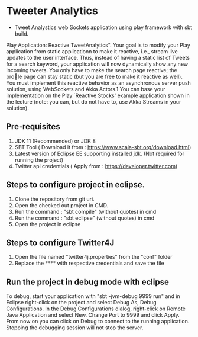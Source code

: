 # Tweeter Analytics

- Tweet Analystics web Sockets application using play framework with sbt build. 

Play Application: Reactive TweetAnalytics". Your goal is to modify your Play application from static applicationn to 
make it reactive, i.e., stream live updates to the user interface. Thus, instead of having a static
list of Tweets for a search keyword, your application will now dynamically show any new incoming tweets.
You only have to make the search page reactive; the prole page can stay static (but you are free to make it
reactive as well).
You must implement this reactive behavior as an asynchronous server push solution, using WebSockets and
Akka Actors.1 You can base your implementation on the Play `Reactive Stocks' example application shown
in the lecture (note: you can, but do not have to, use Akka Streams in your solution).


## Pre-requisites
1) JDK 11 (Recommended) or JDK 8
2) SBT Tool ( Download it from :  https://www.scala-sbt.org/download.html)
3) Latest version of Eclipse EE supporting installed jdk. (Not required for running the project)
4) Twitter api credentials ( Apply from : https://developer.twitter.com)

## Steps to configure project in eclipse.
1) Clone the repository from git uri.
2) Open the checked out project in CMD.
3) Run the command : "sbt compile" (without quotes) in cmd
4) Run the command : "sbt eclipse" (without quotes) in cmd
5) Open the project in eclipse

## Steps to configure Twitter4J
1) Open the file named "twitter4j.properties" from the "conf" folder
2) Replace the **** with respective credentials and save the file

## Run the project in debug mode with eclipse
To debug, start your application with "sbt -jvm-debug 9999 run" and in Eclipse right-click on the project and select Debug As, Debug Configurations. In the Debug Configurations dialog, right-click on Remote Java Application and select New. Change Port to 9999 and click Apply. From now on you can click on Debug to connect to the running application. Stopping the debugging session will not stop the server.
